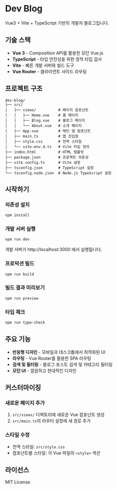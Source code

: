 # Dev Blog

Vue3 + Vite + TypeScript 기반의 개발자 블로그입니다.

## 기술 스택

- **Vue 3** - Composition API를 활용한 모던 Vue.js
- **TypeScript** - 타입 안전성을 위한 정적 타입 검사
- **Vite** - 빠른 개발 서버와 빌드 도구
- **Vue Router** - 클라이언트 사이드 라우팅

## 프로젝트 구조

```
dev-blog/
├── src/
│   ├── views/          # 페이지 컴포넌트
│   │   ├── Home.vue    # 홈 페이지
│   │   ├── Blog.vue    # 블로그 페이지
│   │   └── About.vue   # 소개 페이지
│   ├── App.vue         # 메인 앱 컴포넌트
│   ├── main.ts         # 앱 진입점
│   ├── style.css       # 전역 스타일
│   └── vite-env.d.ts   # Vite 타입 정의
├── index.html          # HTML 템플릿
├── package.json        # 프로젝트 의존성
├── vite.config.ts      # Vite 설정
├── tsconfig.json       # TypeScript 설정
└── tsconfig.node.json  # Node.js TypeScript 설정
```

## 시작하기

### 의존성 설치

```bash
npm install
```

### 개발 서버 실행

```bash
npm run dev
```

개발 서버가 http://localhost:3000 에서 실행됩니다.

### 프로덕션 빌드

```bash
npm run build
```

### 빌드 결과 미리보기

```bash
npm run preview
```

### 타입 체크

```bash
npm run type-check
```

## 주요 기능

- **반응형 디자인** - 모바일과 데스크톱에서 최적화된 UI
- **라우팅** - Vue Router를 활용한 SPA 라우팅
- **검색 및 필터링** - 블로그 포스트 검색 및 카테고리 필터링
- **모던 UI** - 깔끔하고 현대적인 디자인

## 커스터마이징

### 새로운 페이지 추가

1. `src/views/` 디렉토리에 새로운 Vue 컴포넌트 생성
2. `src/main.ts`의 라우터 설정에 새 경로 추가

### 스타일 수정

- 전역 스타일: `src/style.css`
- 컴포넌트별 스타일: 각 Vue 파일의 `<style>` 섹션

## 라이선스

MIT License 